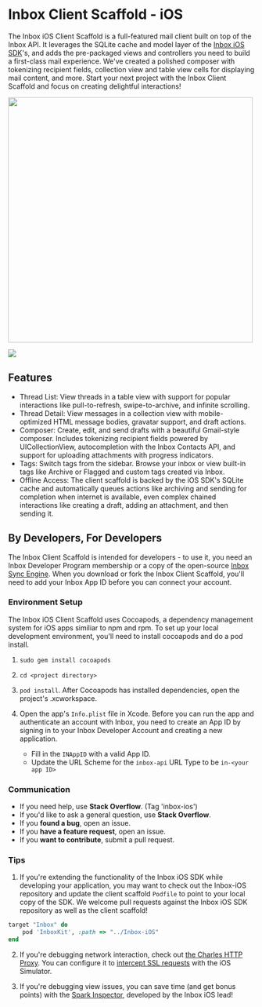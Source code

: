 Inbox Client Scaffold - iOS
======

The Inbox iOS Client Scaffold is a full-featured mail client built on top of the Inbox API. It leverages the SQLite cache and model layer of the [Inbox iOS SDK](https://github.com/inboxapp/inbox-ios)'s, and adds the pre-packaged views and controllers you need to build a first-class mail experience. We've created a polished composer with tokenizing recipient fields, collection view and table view cells for displaying mail content, and more. Start your next project with the Inbox Client Scaffold and focus on creating delightful interactions!

<a href="https://raw.githubusercontent.com/inboxapp/inbox-client-scaffold-ios/master/Screenshots/hand-threads.png"><img src="https://raw.githubusercontent.com/inboxapp/inbox-client-scaffold-ios/master/Screenshots/hand-threads.png" width="500" /></a>

<a href="://raw.githubusercontent.com/inboxapp/inbox-client-scaffold-ios/master/Screenshots/overview.png"><img src="https://raw.githubusercontent.com/inboxapp/inbox-client-scaffold-ios/master/Screenshots/overview.png" /></a>


## Features

- Thread List: View threads in a table view with support for popular interactions like pull-to-refresh, swipe-to-archive, and infinite scrolling.
- Thread Detail: View messages in a collection view with mobile-optimized HTML message bodies, gravatar support, and draft actions.
- Composer: Create, edit, and send drafts with a beautiful Gmail-style composer. Includes tokenizing recipient fields powered by UICollectionView, autocompletion with the Inbox Contacts API, and support for uploading attachments with progress indicators.
- Tags: Switch tags from the sidebar. Browse your inbox or view built-in tags like Archive or Flagged and custom tags created via Inbox.
- Offline Access: The client scaffold is backed by the iOS SDK's SQLite cache and automatically queues actions like archiving and sending for completion when internet is available, even complex chained interactions like creating a draft, adding an attachment, and then sending it.


## By Developers, For Developers

The Inbox Client Scaffold is intended for developers - to use it, you need an Inbox Developer Program membership or a copy of the open-source [Inbox Sync Engine](http://github.com/inboxapp/inbox). When you download or fork the Inbox Client Scaffold, you'll need to add your Inbox App ID before you can connect your account.

### Environment Setup

The Inbox iOS Client Scaffold uses Cocoapods, a dependency management system for iOS apps similiar to npm and rpm. To set up your local development environment, you'll need to install cocoapods and do a pod install.

1. `sudo gem install cocoapods`

2. `cd <project directory>`

3. `pod install`. After Cocoapods has installed dependencies, open the project's .xcworkspace.

4. Open the app's `Info.plist` file in Xcode. Before you can run the app and authenticate an account with Inbox, you need to create an App ID by signing in to your Inbox Developer Account and creating a new application.
	- Fill in the `INAppID` with a valid App ID.
	- Update the URL Scheme for the `inbox-api` URL Type to be `in-<your app ID>`


### Communication

- If you need help, use **Stack Overflow**. (Tag 'inbox-ios')
- If you'd like to ask a general question, use **Stack Overflow**.
- If you **found a bug**, open an issue.
- If you **have a feature request**, open an issue.
- If you **want to contribute**, submit a pull request.

### Tips

1. If you're extending the functionality of the Inbox iOS SDK while developing your application, you may want to check out the Inbox-iOS repository and update the client scaffold `Podfile` to point to your local copy of the SDK. We welcome pull requests against the Inbox iOS SDK repository as well as the client scaffold!

```ruby
target "Inbox" do
    pod 'InboxKit', :path => "../Inbox-iOS"
end
```

2. If you're debugging network interaction, check out [the Charles HTTP Proxy](http://www.charlesproxy.com/). You can configure it to [intercept SSL requests](http://www.charlesproxy.com/documentation/faqs/ssl-connections-from-within-iphone-applications/) with the iOS Simulator.

3. If you're debugging view issues, you can save time (and get bonus points) with the [Spark Inspector](http://sparkinspector.com/), developed by the Inbox iOS lead!
